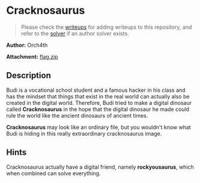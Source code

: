 # Cracknosaurus

> Please check the [writeups](./writeups/) for adding writeups to this repository, and refer to the [solver](./solver/) if an author solver exists.

**Author:** Orch4th

**Attachment:** [flag.zip](flag.zip)


## Description
Budi is a vocational school student and a famous hacker in his class and has the mindset that things that exist in the real world can actually also be created in the digital world.
Therefore, Budi tried to make a digital dinosaur called **Cracknosaurus** in the hope that the digital dinosaur he made could rule the world like the ancient dinosaurs of ancient times.

**Cracknosaurus** may look like an ordinary file, but you wouldn't know what Budi is hiding in this really extraordinary cracknosaurus image.

## Hints
Cracknosaurus actually have a digital friend, namely **rockyousaurus**, which when combined can solve everything.